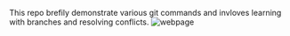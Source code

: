 This repo brefily demonstrate various git commands and invloves learning with branches and resolving conflicts.
![webpage](https://github.com/user-attachments/assets/e72cbe6a-88cc-40bb-ac1e-107a0194949c)

